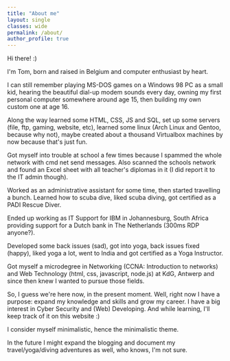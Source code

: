 ```yaml
---
title: "About me"
layout: single
classes: wide
permalink: /about/
author_profile: true
---
```


Hi there! :) 

I'm Tom, born and raised in Belgium and computer enthusiast by heart.

I can still remember playing MS-DOS games on a Windows 98 PC as a small kid, hearing the beautiful dial-up modem sounds every day, owning my first personal computer somewhere around age 15, then building my own custom one at age 16.

Along the way learned some HTML, CSS, JS and SQL, set up some servers (file, ftp, gaming, website, etc), learned some linux (Arch Linux and Gentoo, because why not), maybe created about a thousand Virtualbox machines by now because that's just fun.

Got myself into trouble at school a few times because I spammed the whole network with cmd net send messages. Also scanned the schools network and found an Excel sheet with all teacher's diplomas in it (I did report it to the IT admin though). 

Worked as an administrative assistant for some time, then started travelling a bunch. Learned how to scuba dive, liked scuba diving, got certified as a PADI Rescue Diver. 

Ended up working as IT Support for IBM in Johannesburg, South Africa providing support for a Dutch bank in The Netherlands (300ms RDP anyone?). 

Developed some back issues (sad), got into yoga, back issues fixed (happy), liked yoga a lot, went to India and got certified as a Yoga Instructor.

Got myself a microdegree in Networking (CCNA: Introduction to networks) and Web Technology (html, css, javascript, node.js) at KdG, Antwerp and since then knew I wanted to pursue those fields.

So, I guess we're here now, in the present moment. Well, right now I have a purpose: expand my knowledge and skills and grow my career.
I have a big interest in Cyber Security and (Web) Developing.
And while learning, I'll keep track of it on this website :)

I consider myself minimalistic, hence the minimalistic theme.

In the future I might expand the blogging and document my travel/yoga/diving adventures as well, who knows, I'm not sure.